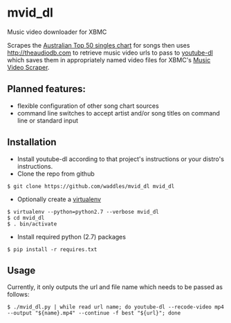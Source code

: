 mvid_dl
=======

Music video downloader for XBMC

Scrapes the [Australian Top 50 singles chart](http://ariacharts.com.au/chart/singles) for songs then uses http://theaudiodb.com to retrieve music video urls to pass to [youtube-dl](https://github.com/rg3/youtube-dl) which saves them in appropriately named video files for XBMC's [Music Video Scraper](http://wiki.xbmc.org/index.php?title=Add-on:TheAudioDb.com_for_Music_Videos).

## Planned features:
- flexible configuration of other song chart sources
- command line switches to accept artist and/or song titles on command line or standard input

## Installation
- Install youtube-dl according to that project's instructions or your distro's instructions.
- Clone the repo from github
 ```
 $ git clone https://github.com/waddles/mvid_dl mvid_dl
 ```
- Optionally create a [virtualenv](https://pypi.python.org/pypi/virtualenv)
 ```
 $ virtualenv --python=python2.7 --verbose mvid_dl
 $ cd mvid_dl
 $ . bin/activate
 ```
- Install required python (2.7) packages
 ```
 $ pip install -r requires.txt 
 ```

## Usage
Currently, it only outputs the url and file name which needs to be passed as follows:
```
$ ./mvid_dl.py | while read url name; do youtube-dl --recode-video mp4 --output "${name}.mp4" --continue -f best "${url}"; done
```
